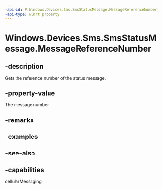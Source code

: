 ```yaml
---
-api-id: P:Windows.Devices.Sms.SmsStatusMessage.MessageReferenceNumber
-api-type: winrt property
---
```


<!-- Property syntax
public int MessageReferenceNumber { get; }
-->

# Windows.Devices.Sms.SmsStatusMessage.MessageReferenceNumber

## -description
Gets the reference number of the status message.

## -property-value
The message number.

## -remarks

## -examples

## -see-also


## -capabilities
cellularMessaging
